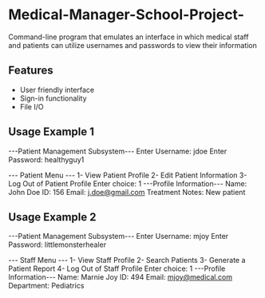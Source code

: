 # Medical-Manager-School-Project-
Command-line program that emulates an interface in which medical staff and patients can utilize usernames and passwords to view their information

## Features
- User friendly interface<br>
- Sign-in functionality<br>
- File I/O <br>

## Usage Example 1
---Patient Management Subsystem---
Enter Username: jdoe
Enter Password: healthyguy1

--- Patient Menu ---
1- View Patient Profile
2- Edit Patient Information
3- Log Out of Patient Profile
Enter choice: 
1
---Profile Information---
Name: John Doe
ID: 156
Email: j.doe@gmail.com
Treatment Notes: New patient 

## Usage Example 2
---Patient Management Subsystem---
Enter Username: mjoy
Enter Password: littlemonsterhealer

--- Staff Menu ---
1- View Staff Profile
2- Search Patients
3- Generate a Patient Report
4- Log Out of Staff Profile
Enter choice: 1
---Profile Information---
Name: Marnie Joy
ID: 494
Email: mjoy@medical.com
Department: Pediatrics
